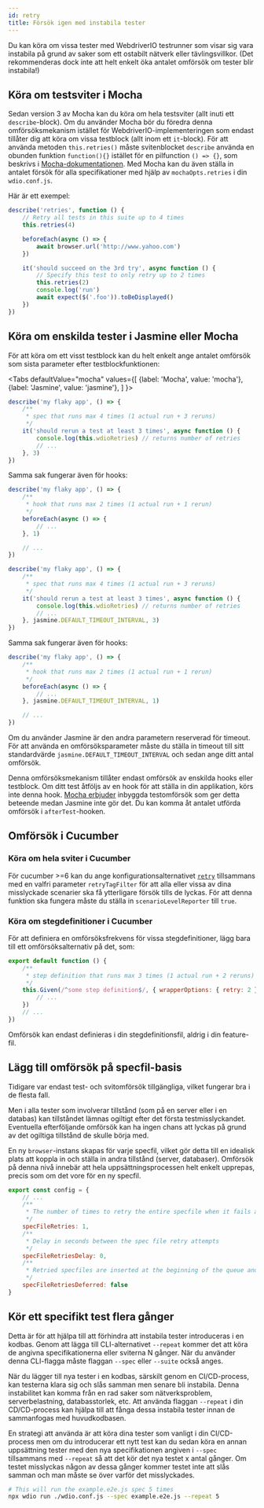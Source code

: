 ```yaml
---
id: retry
title: Försök igen med instabila tester
---
```


Du kan köra om vissa tester med WebdriverIO testrunner som visar sig vara instabila på grund av saker som ett ostabilt nätverk eller tävlingsvillkor. (Det rekommenderas dock inte att helt enkelt öka antalet omförsök om tester blir instabila!)

## Köra om testsviter i Mocha

Sedan version 3 av Mocha kan du köra om hela testsviter (allt inuti ett `describe`-block). Om du använder Mocha bör du föredra denna omförsöksmekanism istället för WebdriverIO-implementeringen som endast tillåter dig att köra om vissa testblock (allt inom ett `it`-block). För att använda metoden `this.retries()` måste svitenblocket `describe` använda en obunden funktion `function(){}` istället för en pilfunction `() => {}`, som beskrivs i [Mocha-dokumentationen](https://mochajs.org/#arrow-functions). Med Mocha kan du även ställa in antalet försök för alla specifikationer med hjälp av `mochaOpts.retries` i din `wdio.conf.js`.

Här är ett exempel:

```js
describe('retries', function () {
    // Retry all tests in this suite up to 4 times
    this.retries(4)

    beforeEach(async () => {
        await browser.url('http://www.yahoo.com')
    })

    it('should succeed on the 3rd try', async function () {
        // Specify this test to only retry up to 2 times
        this.retries(2)
        console.log('run')
        await expect($('.foo')).toBeDisplayed()
    })
})
```

## Köra om enskilda tester i Jasmine eller Mocha

För att köra om ett visst testblock kan du helt enkelt ange antalet omförsök som sista parameter efter testblockfunktionen:

<Tabs
  defaultValue="mocha"
  values={[
    {label: 'Mocha', value: 'mocha'},
    {label: 'Jasmine', value: 'jasmine'},
  ]
}>
<TabItem value="mocha">

```js
describe('my flaky app', () => {
    /**
     * spec that runs max 4 times (1 actual run + 3 reruns)
     */
    it('should rerun a test at least 3 times', async function () {
        console.log(this.wdioRetries) // returns number of retries
        // ...
    }, 3)
})
```

Samma sak fungerar även för hooks:

```js
describe('my flaky app', () => {
    /**
     * hook that runs max 2 times (1 actual run + 1 rerun)
     */
    beforeEach(async () => {
        // ...
    }, 1)

    // ...
})
```

</TabItem>
<TabItem value="jasmine">

```js
describe('my flaky app', () => {
    /**
     * spec that runs max 4 times (1 actual run + 3 reruns)
     */
    it('should rerun a test at least 3 times', async function () {
        console.log(this.wdioRetries) // returns number of retries
        // ...
    }, jasmine.DEFAULT_TIMEOUT_INTERVAL, 3)
})
```

Samma sak fungerar även för hooks:

```js
describe('my flaky app', () => {
    /**
     * hook that runs max 2 times (1 actual run + 1 rerun)
     */
    beforeEach(async () => {
        // ...
    }, jasmine.DEFAULT_TIMEOUT_INTERVAL, 1)

    // ...
})
```

Om du använder Jasmine är den andra parametern reserverad för timeout. För att använda en omförsöksparameter måste du ställa in timeout till sitt standardvärde `jasmine.DEFAULT_TIMEOUT_INTERVAL` och sedan ange ditt antal omförsök.

</TabItem>
</Tabs>

Denna omförsöksmekanism tillåter endast omförsök av enskilda hooks eller testblock. Om ditt test åtföljs av en hook för att ställa in din applikation, körs inte denna hook. [Mocha erbjuder](https://mochajs.org/#retry-tests) inbyggda testomförsök som ger detta beteende medan Jasmine inte gör det. Du kan komma åt antalet utförda omförsök i `afterTest`-hooken.

## Omförsök i Cucumber

### Köra om hela sviter i Cucumber

För cucumber >=6 kan du ange konfigurationsalternativet [`retry`](https://github.com/cucumber/cucumber-js/blob/master/docs/cli.md#retry-failing-tests) tillsammans med en valfri parameter `retryTagFilter` för att alla eller vissa av dina misslyckade scenarier ska få ytterligare försök tills de lyckas. För att denna funktion ska fungera måste du ställa in `scenarioLevelReporter` till `true`.

### Köra om stegdefinitioner i Cucumber

För att definiera en omförsöksfrekvens för vissa stegdefinitioner, lägg bara till ett omförsöksalternativ på det, som:

```js
export default function () {
    /**
     * step definition that runs max 3 times (1 actual run + 2 reruns)
     */
    this.Given(/^some step definition$/, { wrapperOptions: { retry: 2 } }, async () => {
        // ...
    })
    // ...
})
```

Omförsök kan endast definieras i din stegdefinitionsfil, aldrig i din feature-fil.

## Lägg till omförsök på specfil-basis

Tidigare var endast test- och svitomförsök tillgängliga, vilket fungerar bra i de flesta fall.

Men i alla tester som involverar tillstånd (som på en server eller i en databas) kan tillståndet lämnas ogiltigt efter det första testmisslyckandet. Eventuella efterföljande omförsök kan ha ingen chans att lyckas på grund av det ogiltiga tillstånd de skulle börja med.

En ny `browser`-instans skapas för varje specfil, vilket gör detta till en idealisk plats att koppla in och ställa in andra tillstånd (server, databaser). Omförsök på denna nivå innebär att hela uppsättningsprocessen helt enkelt upprepas, precis som om det vore för en ny specfil.

```js title="wdio.conf.js"
export const config = {
    // ...
    /**
     * The number of times to retry the entire specfile when it fails as a whole
     */
    specFileRetries: 1,
    /**
     * Delay in seconds between the spec file retry attempts
     */
    specFileRetriesDelay: 0,
    /**
     * Retried specfiles are inserted at the beginning of the queue and retried immediately
     */
    specFileRetriesDeferred: false
}
```

## Kör ett specifikt test flera gånger

Detta är för att hjälpa till att förhindra att instabila tester introduceras i en kodbas. Genom att lägga till CLI-alternativet `--repeat` kommer det att köra de angivna specifikationerna eller sviterna N gånger. När du använder denna CLI-flagga måste flaggan `--spec` eller `--suite` också anges.

När du lägger till nya tester i en kodbas, särskilt genom en CI/CD-process, kan testerna klara sig och slås samman men senare bli instabila. Denna instabilitet kan komma från en rad saker som nätverksproblem, serverbelastning, databasstorlek, etc. Att använda flaggan `--repeat` i din CD/CD-process kan hjälpa till att fånga dessa instabila tester innan de sammanfogas med huvudkodbasen.

En strategi att använda är att köra dina tester som vanligt i din CI/CD-process men om du introducerar ett nytt test kan du sedan köra en annan uppsättning tester med den nya specifikationen angiven i `--spec` tillsammans med `--repeat` så att det kör det nya testet x antal gånger. Om testet misslyckas någon av dessa gånger kommer testet inte att slås samman och man måste se över varför det misslyckades.

```sh
# This will run the example.e2e.js spec 5 times
npx wdio run ./wdio.conf.js --spec example.e2e.js --repeat 5
```